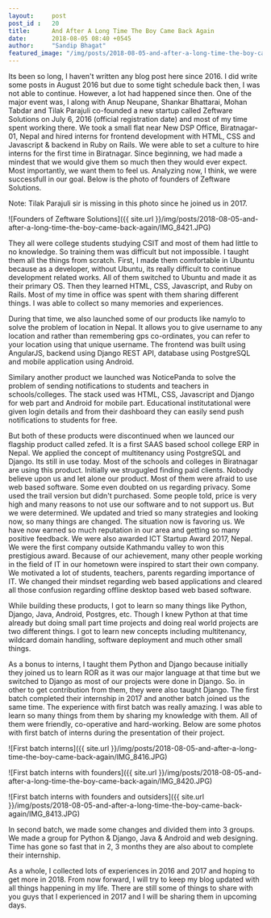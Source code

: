 ```yaml
---
layout:     post
post_id :   20
title:      And After A Long Time The Boy Came Back Again
date:       2018-08-05 08:40 +0545
author:     "Sandip Bhagat"
featured_image: "/img/posts/2018-08-05-and-after-a-long-time-the-boy-came-back-again/featured.jpg"
---
```


Its been so long, I haven't written any blog post here since 2016. I did write some posts in August 2016 but due to some tight schedule back then, I was not able to continue. However, a lot had happened since then. One of the major event was, I along with Anup Neupane, Shankar Bhattarai, Mohan Tabdar and Tilak Parajuli co-founded a new startup called Zeftware Solutions on July 6, 2016 (official registration date) and most of my time spent working there. We took a small flat near New DSP Office, Biratnagar-01, Nepal and hired interns for frontend development with HTML, CSS and Javascript & backend in Ruby on Rails. We were able to set a culture to hire interns for the first time in Biratnagar. Since beginning, we had made a mindest that we would give them so much then they would ever expect. Most importantly, we want them to feel us. Analyzing now, I think, we were successfull in our goal. Below is the photo of founders of Zeftware Solutions.

Note: Tilak Parajuli sir is missing in this photo since he joined us in 2017.

![Founders of Zeftware Solutions]({{ site.url }}/img/posts/2018-08-05-and-after-a-long-time-the-boy-came-back-again/IMG_8421.JPG)

They all were college students studying CSIT and most of them had little to no knowledge. So training them was difficult but not impossible.
I taught them all the things from scratch. First, I made them comfortable in Ubuntu because as a developer, without Ubuntu, its really difficult to continue development related works. All of them switched to Ubuntu and made it as their primary OS. Then they learned HTML, CSS, Javascript, and Ruby on Rails. Most of my time in office was spent with them sharing different things. I was able to collect so many memories and experiences.

During that time, we also launched some of our products like namylo to solve the problem of location in Nepal. It allows you to give username to any location and rather than remembering gps co-ordinates, you can refer to your location using that unique username. The frontend was built using AngularJS, backend using Django REST API, database using PostgreSQL and mobile application using Android.

Similary another product we launched was NoticePanda to solve the problem of sending notifications to students and teachers in schools/colleges. The stack used was HTML, CSS, Javascript and Django for web part and Android for mobile part. Educational institutational were given login details and from their dashboard they can easily send push notifications to students for free.

But both of these products were discontinued when we launced our flagship product called zefed. It is a first SAAS based school college ERP in Nepal. We applied the concept of multitenancy using PostgreSQL and Django. Its still in use today. Most of the schools and colleges in Biratnagar are using this product. Initially we strugugled finding paid clients. Nobody believe upon us and let alone our product. Most of them were afraid to use web based software. Some even doubted on us regarding privacy. Some used the trail version but didn't purchased. Some people told, price is very high and many reasons to not use our software and to not support us. But we were determined. We updated and tried so many strategies and looking now, so many things are changed. The situation now is favoring us. We have now earned so much reputation in our area and getting so many positive feedback. We were also awarded ICT Startup Award 2017, Nepal. We were the first company outside Kathmandu valley to won this prestigious award. Because of our achievement, many other people working in the field of IT in our hometown were inspired to start their own company. We motivated a lot of students, teachers, parents regarding importance of IT. We changed their mindset regarding web based applications and cleared all those confusion regarding offline desktop based web based software.

While building these products, I got to learn so many things like Python, Django, Java, Android, Postgres, etc. Though I knew Python at that time already but doing small part time projects and doing real world projects are two different things. I got to learn new concepts including multitenancy, wildcard domain handling, software deployment and much other small things.

As a bonus to interns, I taught them Python and Django because initially they joined us to learn ROR as it was our major language at that time but we switched to Django as most of our projects were done in Django. So. in other to get contribution from them, they were also taught Django.
The first batch completed their internship in 2017 and another batch joined us the same time. The experience with first batch was really amazing. I was able to learn so many things from them by sharing my knowledge with them. All of them were friendly, co-operative and hard-working. Below are some photos with first batch of interns during the presentation of their project.

![First batch interns]({{ site.url }}/img/posts/2018-08-05-and-after-a-long-time-the-boy-came-back-again/IMG_8416.JPG)

![First batch interns with founders]({{ site.url }}/img/posts/2018-08-05-and-after-a-long-time-the-boy-came-back-again/IMG_8420.JPG)

![First batch interns with founders and outsiders]({{ site.url }}/img/posts/2018-08-05-and-after-a-long-time-the-boy-came-back-again/IMG_8413.JPG)

In second batch, we made some changes and divided them into 3 groups. We made a group for Python & Django, Java & Android and web designing. Time has gone so fast that in 2, 3 months they are also about to complete their internship.

As a whole, I collected lots of experiences in 2016 and 2017 and hoping to get more in 2018. From now forward, I will try to keep my blog updated with all things happening in my life. There are still some of things to share with you guys that I experienced in 2017 and I will be sharing them in upcoming days.
